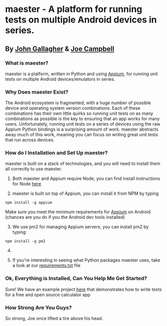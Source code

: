 # maester - A platform for running tests on multiple Android devices in series.
## By [John Gallagher](http://johnygall.github.io/) & [Joe Campbell](http://jcamp1095.github.io)

### What is maester?
maester is a platform, written in Python and using [Appium](http://appium.io/),
for running unit tests on multiple Android devices/emulators in series.

### Why Does maester Exist?
The Android ecosystem is fragmented, with a huge number of possible device and
operating system version combinations. Each of these combinations has their own
little quirks so running unit tests on as many combinations as possible is the
key to ensuring that an app works for many users. Unfortunately, running unit
tests on a series of devices using the raw Appium Python bindings is a
surprising amount of work. maester abstracts away much of this work, meaning you
can focus on writing great unit tests that run across devices.

### How do I Installation and Set Up maester?
maester is built on a stack of technologies, and you will need to install them
all correctly to use maester.

1. Both maester and Appium require Node, you can find install instructions for
Node [here](https://nodejs.org/en/download/)

2. maester is built on top of Appium, you can install it from NPM by typing
```
npm install -g appium
```
Make sure you meet the minimum requirements for
[Appium](https://www.npmjs.com/package/appium) on Android
(chances are you do if you the Android dev tools installed)

3. We use pm2 for managing Appium servers, you can install pm2 by typing:
```
npm install -g pm2
```

4.

4. If you're interesting in seeing what Python packages maester uses, take a look
at our [requirements.txt]() file


### Ok, Everything is Installed, Can You Help Me Get Started?
Sure! We have an example project [here](https://github.com/JohnyGall/maester-Example)
that demonstrates how to write tests for a free and open source calculator app   


### How Strong Are You Guys?
So strong, Joe once lifted a tire above his head.
